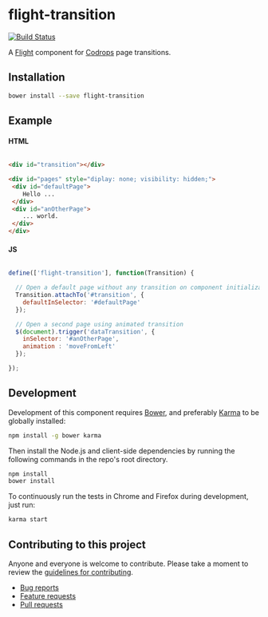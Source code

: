 # flight-transition

[![Build Status](https://secure.travis-ci.org/<username>/flight-transition.png)](http://travis-ci.org/olivierlesnicki/flight-transition)

A [Flight](https://github.com/flightjs/flight) component for [Codrops](http://tympanus.net/codrops/2013/05/07/a-collection-of-page-transitions/) page transitions. 

## Installation

```bash
bower install --save flight-transition
```

## Example

#### HTML

``` html

<div id="transition"></div>

<div id="pages" style="diplay: none; visibility: hidden;">
 <div id="defaultPage">
    Hello ...
 </div>
 <div id="anOtherPage">
    ... world.
 </div>
</div>

```

#### JS

``` javascript

define(['flight-transition'], function(Transition) {

  // Open a default page without any transition on component initialization
  Transition.attachTo('#transition', {
    defaultInSelector: '#defaultPage'
  });

  // Open a second page using animated transition 
  $(document).trigger('dataTransition', {
    inSelector: '#anOtherPage',
    animation : 'moveFromLeft' 
  });

});

```

## Development

Development of this component requires [Bower](http://bower.io), and preferably
[Karma](http://karma-runner.github.io) to be globally installed:

```bash
npm install -g bower karma
```

Then install the Node.js and client-side dependencies by running the following
commands in the repo's root directory.

```bash
npm install
bower install
```

To continuously run the tests in Chrome and Firefox during development, just run:

```bash
karma start
```

## Contributing to this project

Anyone and everyone is welcome to contribute. Please take a moment to
review the [guidelines for contributing](CONTRIBUTING.md).

* [Bug reports](CONTRIBUTING.md#bugs)
* [Feature requests](CONTRIBUTING.md#features)
* [Pull requests](CONTRIBUTING.md#pull-requests)
